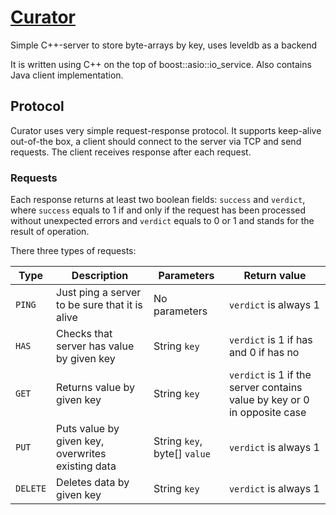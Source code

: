 # [Curator](https://github.com/MikeMirzayanov/curator)

Simple C++-server to store byte-arrays by key, uses leveldb as a backend

It is written using C++ on the top of boost::asio::io_service. Also contains Java client implementation.

## Protocol

Curator uses very simple request-response protocol. It supports keep-alive out-of-the box, a client should connect to the
server via TCP and send requests. The client receives response after each request.

### Requests

Each response returns at least two boolean fields: `success` and `verdict`, where `success` equals to 1
if and only if the request has been processed without unexpected errors and `verdict` equals to 0 or 1
and stands for the result of operation.

There three types of requests:

Type      | Description                           | Parameters                       |    Return value
----------|---------------------------------------|----------------------------------|-------------------------
`PING`    | Just ping a server to be sure that it is alive | No parameters           |    `verdict` is always 1
`HAS`     | Checks that server has value by given key | String `key`            |    `verdict` is 1 if has and 0 if has no
`GET`     | Returns value by given key | String `key`            |    `verdict` is 1 if the server contains value by key or 0 in opposite case
`PUT`     | Puts value by given key, overwrites existing data | String `key`, byte[] `value`            |    `verdict` is always 1
`DELETE`     | Deletes data by given key | String `key`            |    `verdict` is always 1
